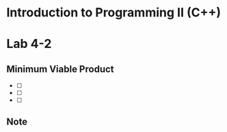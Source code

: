 # Introduction to Programming II (C++) 
# Lab  4-2
>> 
## Minimum Viable Product

- [ ]  
- [ ] 
- [ ] 

## Note

